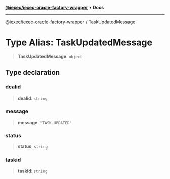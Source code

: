 [**@iexec/iexec-oracle-factory-wrapper**](../README.md) • **Docs**

***

[@iexec/iexec-oracle-factory-wrapper](../globals.md) / TaskUpdatedMessage

# Type Alias: TaskUpdatedMessage

> **TaskUpdatedMessage**: `object`

## Type declaration

### dealid

> **dealid**: `string`

### message

> **message**: `"TASK_UPDATED"`

### status

> **status**: `string`

### taskid

> **taskid**: `string`
